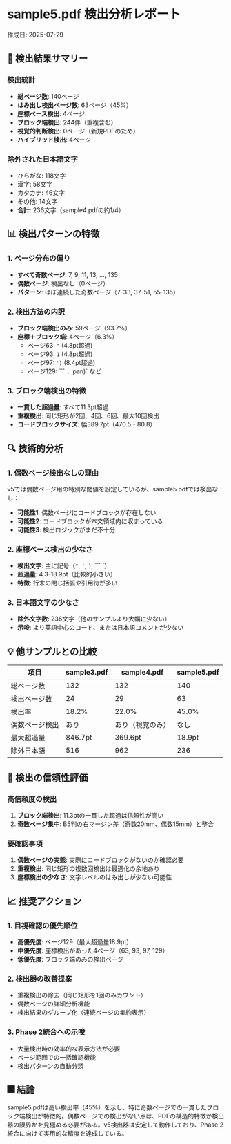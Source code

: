 # sample5.pdf 検出分析レポート

作成日: 2025-07-29

## 🎯 検出結果サマリー

### 検出統計
- **総ページ数**: 140ページ
- **はみ出し検出ページ数**: 63ページ（45%）
- **座標ベース検出**: 4ページ
- **ブロック端検出**: 244件（重複含む）
- **視覚的判断検出**: 0ページ（新規PDFのため）
- **ハイブリッド検出**: 4ページ

### 除外された日本語文字
- ひらがな: 118文字
- 漢字: 58文字
- カタカナ: 46文字
- その他: 14文字
- **合計**: 236文字（sample4.pdfの約1/4）

## 📊 検出パターンの特徴

### 1. ページ分布の偏り
- **すべて奇数ページ**: 7, 9, 11, 13, ..., 135
- **偶数ページ**: 検出なし（0ページ）
- **パターン**: ほぼ連続した奇数ページ（7-33, 37-51, 55-135）

### 2. 検出方法の内訳
- **ブロック端検出のみ**: 59ページ（93.7%）
- **座標＋ブロック端**: 4ページ（6.3%）
  - ページ63: `"` (4.8pt超過)
  - ページ93: `1` (4.8pt超過)
  - ページ97: `')` (8.4pt超過)
  - ページ129: ``` `, `pan)` など

### 3. ブロック端検出の特徴
- **一貫した超過量**: すべて11.3pt超過
- **重複検出**: 同じ矩形が2回、4回、6回、最大10回検出
- **コードブロックサイズ**: 幅389.7pt（470.5 - 80.8）

## 🔍 技術的分析

### 1. 偶数ページ検出なしの理由
v5では偶数ページ用の特別な閾値を設定しているが、sample5.pdfでは検出なし：
- **可能性1**: 偶数ページにコードブロックが存在しない
- **可能性2**: コードブロックが本文領域内に収まっている
- **可能性3**: 検出ロジックがまだ不十分

### 2. 座標ベース検出の少なさ
- **検出文字**: 主に記号（`"`, `'`, `)`, ``` `）
- **超過量**: 4.3-18.9pt（比較的小さい）
- **特徴**: 行末の閉じ括弧や引用符が多い

### 3. 日本語文字の少なさ
- **除外文字数**: 236文字（他のサンプルより大幅に少ない）
- **示唆**: より英語中心のコード、または日本語コメントが少ない

## 💡 他サンプルとの比較

| 項目 | sample3.pdf | sample4.pdf | sample5.pdf |
|-----|------------|------------|------------|
| 総ページ数 | 132 | 132 | 140 |
| 検出ページ数 | 24 | 29 | 63 |
| 検出率 | 18.2% | 22.0% | 45.0% |
| 偶数ページ検出 | あり | あり（視覚のみ） | なし |
| 最大超過量 | 846.7pt | 369.6pt | 18.9pt |
| 除外日本語 | 516 | 962 | 236 |

## 🚦 検出の信頼性評価

### 高信頼度の検出
1. **ブロック端検出**: 11.3ptの一貫した超過は信頼性が高い
2. **奇数ページ集中**: B5判の右マージン差（奇数20mm、偶数15mm）と整合

### 要確認事項
1. **偶数ページの実態**: 実際にコードブロックがないのか確認必要
2. **重複検出**: 同じ矩形の複数回検出は最適化の余地あり
3. **座標検出の少なさ**: 文字レベルのはみ出しが少ない可能性

## 📈 推奨アクション

### 1. 目視確認の優先順位
- **高優先度**: ページ129（最大超過量18.9pt）
- **中優先度**: 座標検出があった4ページ（63, 93, 97, 129）
- **低優先度**: ブロック端のみの検出ページ

### 2. 検出器の改善提案
- 重複検出の除去（同じ矩形を1回のみカウント）
- 偶数ページの詳細分析機能
- 検出結果のグループ化（連続ページの集約表示）

### 3. Phase 2統合への示唆
- 大量検出時の効率的な表示方法が必要
- ページ範囲での一括確認機能
- 検出パターンの自動分類

## 🎆 結論

sample5.pdfは高い検出率（45%）を示し、特に奇数ページでの一貫したブロック端検出が特徴的。偶数ページでの検出がない点は、PDFの構造的特徴か検出器の限界かを見極める必要がある。v5検出器は安定して動作しており、Phase 2統合に向けて実用的な精度を達成している。